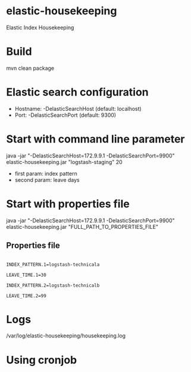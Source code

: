 # elastic-housekeeping
Elastic Index Housekeeping

# Build
mvn clean package

# Elastic search configuration
* Hostname: -DelasticSearchHost (default: localhost)
* Port: -DelasticSearchPort (default: 9300)

# Start with command line parameter
java -jar "-DelasticSearchHost=172.9.9.1 -DelasticSearchPort=9900" elastic-housekeeping.jar "logstash-staging" 20

* first param: index pattern
* second param: leave days

# Start with properties file
java -jar "-DelasticSearchHost=172.9.9.1 -DelasticSearchPort=9900" elastic-housekeeping.jar "FULL_PATH_TO_PROPERTIES_FILE"

## Properties file
<code>
INDEX_PATTERN.1=logstash-technicala<br>
LEAVE_TIME.1=30<br>
INDEX_PATTERN.2=logstash-technicalb<br>
LEAVE_TIME.2=99
</code>

# Logs
/var/log/elastic-housekeeping/housekeeping.log

# Using cronjob
